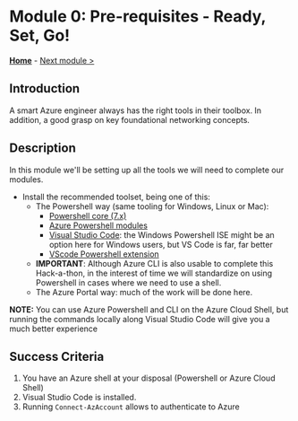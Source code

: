 # Module 0: Pre-requisites - Ready, Set, Go!

**[Home](../README.md)** - [Next module >](./01-HubNSpoke-basic.md)

## Introduction

A smart Azure engineer always has the right tools in their toolbox. In addition, a good grasp on key foundational networking concepts.

## Description

In this module we'll be setting up all the tools we will need to complete our modules.

- Install the recommended toolset, being one of this:
  - The Powershell way (same tooling for Windows, Linux or Mac):
    - [Powershell core (7.x)](https://docs.microsoft.com/en-us/powershell/scripting/overview)
    - [Azure Powershell modules](https://docs.microsoft.com/en-us/powershell/azure/new-azureps-module-az)
    - [Visual Studio Code](https://code.visualstudio.com/): the Windows Powershell ISE might be an option here for Windows users, but VS Code is far, far better
    - [VScode Powershell extension](https://marketplace.visualstudio.com/items?itemName=ms-vscode.PowerShell)
  - **IMPORTANT**: Although Azure CLI is also usable to complete this Hack-a-thon, in the interest of time we will standardize on using Powershell in cases where we need to use a shell.
  - The Azure Portal way: much of the work will be done here.

**NOTE:** You can use Azure Powershell and CLI on the Azure Cloud Shell, but running the commands locally along Visual Studio Code will give you a much better experience

## Success Criteria

1. You have an Azure shell at your disposal (Powershell or Azure Cloud Shell)
2. Visual Studio Code is installed.
3. Running `Connect-AzAccount` allows to authenticate to Azure
